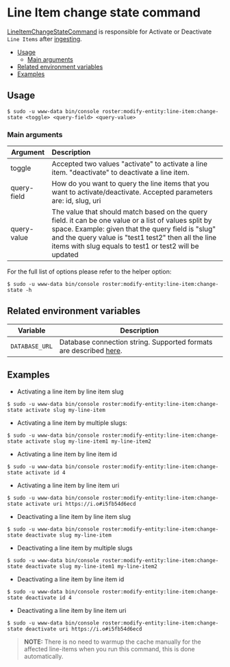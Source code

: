 # Line Item change state command

[LineItemChangeStateCommand](../../src/Command/ModifyEntity/LineItem/LineItemChangeStateCommand.php) is responsible for Activate 
or Deactivate `Line Items` after [ingesting](line-item-ingester-command.md).

- [Usage](#usage)
    - [Main arguments](#main-arguments)
- [Related environment variables](#related-environment-variables)
- [Examples](#examples)

## Usage
```shell script
$ sudo -u www-data bin/console roster:modify-entity:line-item:change-state <toggle> <query-field> <query-value>
```

### Main arguments

| Argument    | Description                                                                                                                                                                                                                                                                |
| ------------|:---------------------------------------------------------------------------------------------------------------------------------------------------------------------------------------------------------------------------------------------------------------------------|
| toggle      | Accepted two values "activate" to activate a line item. "deactivate" to deactivate a line item.                                                                                                                                                                            |
| query-field | How do you want to query the line items that you want to activate/deactivate. Accepted parameters are: id, slug, uri                                                                                                                                                       |
| query-value | The value that should match based on the query field. it can be one value or a list of values split by space. Example: given that the query field is "slug" and the query value is "test1 test2" then all the line items with slug equals to test1 or test2 will be updated |

For the full list of options please refer to the helper option:
```shell script
$ sudo -u www-data bin/console roster:modify-entity:line-item:change-state -h
```

## Related environment variables

| Variable | Description |
|----------|-------------|
| `DATABASE_URL` | Database connection string. Supported formats are described [here](https://www.doctrine-project.org/projects/doctrine-dbal/en/latest/reference/configuration.html#connecting-using-a-url). |


## Examples

- Activating a line item by line item slug
```shell script
$ sudo -u www-data bin/console roster:modify-entity:line-item:change-state activate slug my-line-item
```
- Activating a line item by multiple slugs:
 ```shell script
$ sudo -u www-data bin/console roster:modify-entity:line-item:change-state activate slug my-line-item1 my-line-item2
```
- Activating a line item by line item id
```shell script
$ sudo -u www-data bin/console roster:modify-entity:line-item:change-state activate id 4
```
- Activating a line item by line item uri
```shell script
$ sudo -u www-data bin/console roster:modify-entity:line-item:change-state activate uri https://i.o#i5fb54d6ecd
```
- Deactivating a line item by line item slug
```shell script
$ sudo -u www-data bin/console roster:modify-entity:line-item:change-state deactivate slug my-line-item
```
- Deactivating a line item by multiple slugs
```shell script
$ sudo -u www-data bin/console roster:modify-entity:line-item:change-state deactivate slug my-line-item1 my-line-item2
```
- Deactivating a line item by line item id
```shell script
$ sudo -u www-data bin/console roster:modify-entity:line-item:change-state deactivate id 4
```
- Deactivating a line item by line item uri
```shell script
$ sudo -u www-data bin/console roster:modify-entity:line-item:change-state deactivate uri https://i.o#i5fb54d6ecd
```

> **NOTE:** There is no need to warmup the cache manually for the affected line-items when you run this command,
>this is done automatically.
